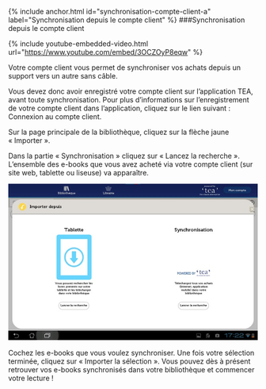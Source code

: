 {% include anchor.html id="synchronisation-compte-client-a" label="Synchronisation depuis le compte client" %}
###Synchronisation depuis le compte client

{% include youtube-embedded-video.html url="https://www.youtube.com/embed/3OCZOyP8eqw" %}

Votre compte client vous permet de synchroniser vos achats depuis un support vers un autre sans câble.

Vous devez donc avoir enregistré votre compte client sur l’application TEA, avant toute synchronisation. Pour plus d’informations sur l’enregistrement de votre compte client dans l’application, cliquez sur le lien suivant : Connexion au compte client.

Sur la page principale de la bibliothèque, cliquez sur la flèche jaune « Importer ».

Dans la partie « Synchronisation » cliquez sur « Lancez la recherche ». L’ensemble des e-books que vous avez acheté via votre compte client (sur site web, tablette ou liseuse) va apparaître.

![](/images/telecharger-tablette-Android-1.jpg)

Cochez les e-books que vous voulez synchroniser. 
Une fois votre sélection terminée, cliquez sur « Importer la sélection ». 
Vous pouvez dès à présent retrouver vos e-books synchronisés dans votre bibliothèque et commencer votre lecture ! 

